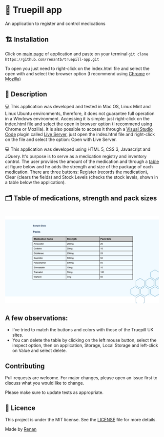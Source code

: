 # 💊 Truepill app
An application to register and control medications

## 🏗 Installation
Click on [main page](https://github.com/renantb/truepill-app) of application and paste on your terminal ```git clone https://github.com/renantb/truepill-app.git``` 

To open you just need to right-click on the index.html file and select the open with and select the browser option (I recommend using [Chrome](https://www.google.com/chrome/) or [Mozilla](https://www.mozilla.org/pt-PT/firefox/new/))

## 📄 Description

💻 This application was developed and tested in Mac OS, Linux Mint and Linux Ubuntu environments, therefore, it does not guarantee full operation in a Windows environment. Accessing it is simple: just right-click on the index.html file and select the open in browser option (I recommend using Chrome or Mozilla).
It is also possible to access it through a [Visual Studio Code](https://code.visualstudio.com/download) plugin called [Live Server](https://marketplace.visualstudio.com/items?itemName=ritwickdey.LiveServer), just open the index.html file and right-click on the file and select the option: Open with Live Server.

💻 This application was developed using HTML 5, CSS 3, Javascript and JQuery. It's purpose is to serve as a medication registry and inventory control. 
The user provides the amount of the medication and through a [table](https://github.com/renantb/truepill-app/blob/main/Medications.jpg) at figure below and he adds the strength and size of the package of each medication.
There are three buttons: Register (records the medication), Clear (clears the fields) and Stock Levels (checks the stock levels, shown in a table below the application).

## 🗂 Table of medications, strength and pack sizes

<h1 align="center">
  <img alt="medications" title="medications" src="https://github.com/renantb/truepill-app/blob/main/Medications.jpg" width="900px" />
</h1>


## A few observations:	
- I’ve tried to match the buttons and colors with those of the Truepill UK sites.
- You can delete the table by clicking on the left mouse button, select the inspect option, then on application, Storage, Local Storage and left-click on Value and select delete.

## Contributing
Pull requests are welcome. For major changes, please open an issue first to discuss what you would like to change.

Please make sure to update tests as appropriate.

## :memo: Licence

This project is under the MIT license. See the [LICENSE](.github/LICENSE.md) file for more details.

Made by [Renan](https://github.com/renantb)
